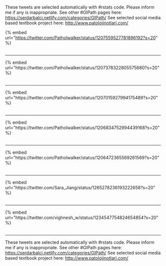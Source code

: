 

These tweets are selected automatically with #rstats code. Please inform me if any is inappropriate.
See other #GIPath pages here: https://serdarbalci.netlify.com/categories/GIPath/ 
See selected social media based textbook project here: http://www.patolojinotlari.com/

{% embed url="https://twitter.com/Patholwalker/status/1207559527781896192?s=20" %}<br>
<br>
<hr>
{% embed url="https://twitter.com/Patholwalker/status/1207378322805575680?s=20" %}<br>
<br>
<hr>
{% embed url="https://twitter.com/Patholwalker/status/1207015927994175489?s=20" %}<br>
<br>
<hr>
{% embed url="https://twitter.com/Patholwalker/status/1206834752994439168?s=20" %}<br>
<br>
<hr>
{% embed url="https://twitter.com/Patholwalker/status/1206472365569261569?s=20" %}<br>
<br>
<hr>
{% embed url="https://twitter.com/Sara_Jiang/status/1265278236193222658?s=20" %}<br>
<br>
<hr>
{% embed url="https://twitter.com/vighnesh_w/status/1234547754824654854?s=20" %}<br>
<br>
<hr>


These tweets are selected automatically with #rstats code. Please inform me if any is inappropriate.
See other #GIPath pages here: https://serdarbalci.netlify.com/categories/GIPath/ 
See selected social media based textbook project here: http://www.patolojinotlari.com/
